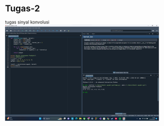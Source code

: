 # Tugas-2 
tugas sinyal konvolusi
![Alt text](https://github.com/diditpradipta/Tugas-2/blob/master/tugas%20konvolusi%20ss.png)
